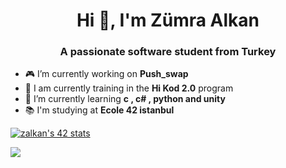 <h1 align="center">Hi 👋, I'm Zümra Alkan</h1>
<h3 align="center">A passionate software student from Turkey</h3>


- 🎮 I’m currently working on **Push_swap**
- 👾 I am currently training in the **Hi Kod 2.0** program
- 🌱 I’m currently learning **c , c# , python and unity**
- 📚 I'm studying at **Ecole 42 istanbul**

<a href="https://github.com/oakoudad/badge42"><img src="https://badge.mediaplus.ma/greenbinary/zalkan?1337Badge=off&UM6P=off" alt="zalkan's 42 stats" /></a>

<a href="https://visitcount.itsvg.in">
  <img src="https://visitcount.itsvg.in/api?id=zmrlkn&label=Profile%20Views&color=10&icon=7&pretty=true" />
</a>

<!--
**zmrlkn/zmrlkn** is a ✨ _special_ ✨ repository because its `README.md` (this file) appears on your GitHub profile.

Here are some ideas to get you started:

- 🔭 I’m currently working on ...
- 🌱 I’m currently learning ...
- 👯 I’m looking to collaborate on ...
- 🤔 I’m looking for help with ...
- 💬 Ask me about ...
- 📫 How to reach me: ...
- 😄 Pronouns: ...
- ⚡ Fun fact: ...
-->
